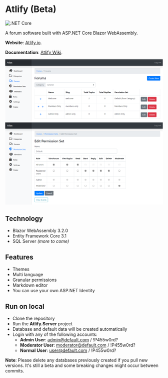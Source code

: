 # Atlify (Beta)

![.NET Core](https://github.com/lucabriguglia/Atlify/workflows/.NET%20Core/badge.svg)

A forum software built with ASP.NET Core Blazor WebAssembly.

**Website**: [Atlify.io](https://https://atlas-blazor.azurewebsites.net/).

**Documentation**: [Atlify Wiki](https://lucabriguglia.github.io/Atlify).

![Forums Admin](docs/assets/img/admin-forums.png)
![Permission Set Admin](docs/assets/img/admin-permission-set-edit.png)

## Technology

- Blazor WebAssembly 3.2.0
- Entity Framework Core 3.1
- SQL Server _(more to come)_

## Features

- Themes
- Multi language
- Granular permissions
- Markdown editor
- You can use your own ASP.NET Identity

## Run on local

- Clone the repository
- Run the **Atlify.Server** project
- Database and default data will be created automatically
- Login with any of the following accounts:
  - **Admin User**: admin@default.com / !P455w0rd?
  - **Moderator User**: moderator@default.com / !P455w0rd?
  - **Normal User**: user@default.com / !P455w0rd?

**Note**: Please delete any databases previously created if you pull new versions. It's still a beta and some breaking changes might occur between commits.
